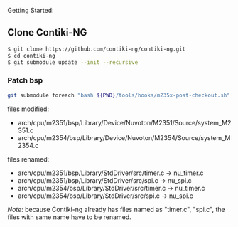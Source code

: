 Getting Started:

## Clone Contiki-NG

```bash
$ git clone https://github.com/contiki-ng/contiki-ng.git
$ cd contiki-ng
$ git submodule update --init --recursive
```

### Patch bsp

```bash
git submodule foreach "bash ${PWD}/tools/hooks/m235x-post-checkout.sh"
```

files modified:
* arch/cpu/m2351/bsp/Library/Device/Nuvoton/M2351/Source/system_M2351.c
* arch/cpu/m2354/bsp/Library/Device/Nuvoton/M2354/Source/system_M2354.c

files renamed:
* arch/cpu/m2351/bsp/Library/StdDriver/src/timer.c -> nu_timer.c
* arch/cpu/m2351/bsp/Library/StdDriver/src/spi.c -> nu_spi.c
* arch/cpu/m2354/bsp/Library/StdDriver/src/timer.c -> nu_timer.c
* arch/cpu/m2354/bsp/Library/StdDriver/src/spi.c -> nu_spi.c

*Note*: because Contiki-ng already has files named as "timer.c", "spi.c", the files with same name have to be renamed.
